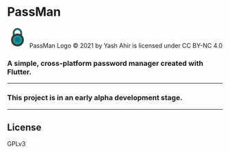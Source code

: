 # PassMan 
<img src="https://github.com/yash-ahir/passman-flutter/blob/main/assets/images/logo.png" height="48" width="48">
PassMan Logo © 2021 by Yash Ahir is licensed under CC BY-NC 4.0 

### A simple, cross-platform password manager created with Flutter.
---
### This project is in an early alpha development stage. 
---
## License
GPLv3
